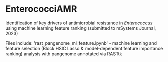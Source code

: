 # EnterococciAMR
Identification of key drivers of antimicrobial resistance in _Enterococcus_ using machine learning feature ranking (submitted to mSystems Journal, 2023)

Files include:
'rast_pangenome_ml_feature.ipynb' - machine learning and feature selection (Block HSIC Lasso & model-dependent feature importance ranking) analysis with pangenome annotated via RASTtk 
